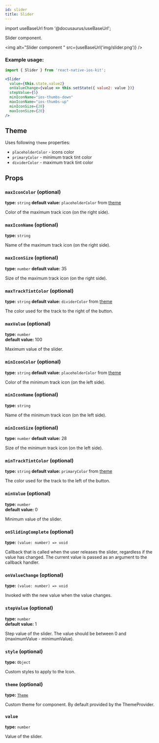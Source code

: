 ```yaml
---
id: slider
title: Slider
---
```

import useBaseUrl from '@docusaurus/useBaseUrl';

Slider component.

<img alt="Slider component " src={useBaseUrl('img/slider.png')} />

### Example usage:
```jsx
import { Slider } from 'react-native-ios-kit';

<Slider
  value={this.state.value2}
  onValueChange={value => this.setState({ value2: value })}
  stepValue={5}
  minIconName="ios-thumbs-down"
  maxIconName="ios-thumbs-up"
  minIconSize={20}
  maxIconSize={20}
/>
```

## Theme  
Uses following `theme` properties:
- `placeholderColor` - icons color
- `primaryColor` - minimum track tint color
- `dividerColor` - maximum track tint color

## Props

### `maxIconColor` (optional)
**type:** `string`
**default value:** `placeholderColor` from [theme](./theme.html)

Color of the maximum track icon (on the right side).

### `maxIconName` (optional)
**type:** `string`   

Name of the maximum track icon (on the right side).

### `maxIconSize` (optional)
**type:** `number`
**default value:** 35

Size of the maximum track icon (on the right side).

### `maxTrackTintColor` (optional)
**type:** `string`
**default value:** `dividerColor` from [theme](./theme.html)

The color used for the track to the right of the button.

### `maxValue` (optional)
**type:** `number`   
**default value:** 100

Maximum value of the slider.

### `minIconColor` (optional)
**type:** `string`
**default value:** `placeholderColor` from [theme](./theme.html)

Color of the minimum track icon (on the left side).

### `minIconName` (optional)
**type:** `string`

Name of the minimum track icon (on the left side).

### `minIconSize` (optional)
**type:** `number`
**default value:** 28

Size of the minimum track icon (on the left side).

### `minTrackTintColor` (optional)
**type:** `string`
**default value:** `primaryColor` from [theme](./theme.html)

The color used for the track to the left of the button.

### `minValue` (optional)
**type:** `number`   
**default value:** 0

Minimum value of the slider.

### `onSlidingComplete` (optional)
**type:** `(value: number) => void`

Callback that is called when the user releases the slider, regardless if the value has changed.
The current value is passed as an argument to the callback handler.

### `onValueChange` (optional)
**type:** `(value: number) => void`

Invoked with the new value when the value changes.

### `stepValue` (optional)
**type:** `number`  
**default value:** 1

Step value of the slider. The value should be between 0 and (maximumValue - minimumValue).

### `style` (optional)
**type:** `Object`

Custom styles to apply to the Icon.

### `theme` (optional)
**type:** [`Theme`](theme.html)

Custom theme for component. By default provided by the ThemeProvider.

### `value`
**type:**  `number`

Value of the slider.
